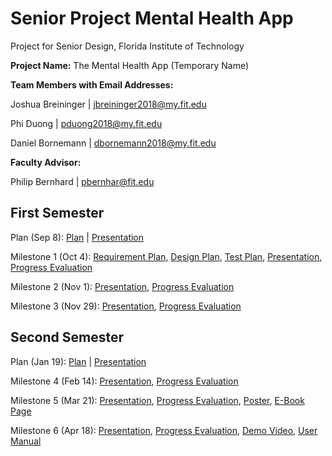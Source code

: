 # Senior Project Mental Health App
Project for Senior Design, Florida Institute of Technology

**Project Name:** The Mental Health App (Temporary Name)

**Team Members with Email Addresses:**

Joshua Breininger | jbreininger2018@my.fit.edu

Phi Duong | pduong2018@my.fit.edu

Daniel Bornemann | dbornemann2018@my.fit.edu


**Faculty Advisor:**

Philip Bernhard | pbernhar@fit.edu


## First Semester
Plan (Sep 8): [Plan](ProjectPlan.pdf) | [Presentation](ProjectPlanPresentation.pdf)

Milestone 1 (Oct 4): [Requirement Plan](SoftwareRequirementsSpecification.pdf), [Design Plan](SoftwareDesignDocument.pdf), [Test Plan](SoftwareTestPlan.pdf), [Presentation](MentalHealthAppMilestone1.pdf), [Progress Evaluation](Milestone1ProgressEvaluation.pdf)

Milestone 2 (Nov 1): [Presentation](https://docs.google.com/presentation/d/187bND12AQS5G74DwQqDXla_vemvso7nvELAassGGjyw/edit?usp=sharing), [Progress Evaluation](Milestone2ProgressEvaluation.pdf)

Milestone 3 (Nov 29): [Presentation](https://docs.google.com/presentation/d/13vOy9c9GgDZ24IgyrzLa-3evg08krUe0POMyCmxBtNo/edit?usp=sharing), [Progress Evaluation](Milestone3ProgressEvaluation.pdf)


## Second Semester
Plan (Jan 19): [Plan](Semester2Plan.pdf) | [Presentation](Semester2Presentation.pdf)

Milestone 4 (Feb 14): [Presentation](https://docs.google.com/presentation/d/1-K5UJV0aXobb_6S3ctPf4icq8JHnZ3P9N8Wp0Z7nnB0/edit#slide=id.gcf9a6f402b_2), [Progress Evaluation](Milestone4ProgressEvaluation.pdf)

Milestone 5 (Mar 21): [Presentation](https://docs.google.com/presentation/d/1-K5UJV0aXobb_6S3ctPf4icq8JHnZ3P9N8Wp0Z7nnB0/edit#slide=id.gcf9a6f402b_2_5), [Progress Evaluation](Milestone2ProgressEvaluation.pdf), [Poster](https://docs.google.com/presentation/d/191155tAHzb6ejTnrCqPH7O54MMoJIZmd/edit#slide=id.p1), [E-Book Page](https://docs.google.com/document/d/1v-mKCEpQHS6yEql7V8jmJ6O1Xli5t1y1/edit)

Milestone 6 (Apr 18): [Presentation](https://docs.google.com/presentation/d/187bND12AQS5G74DwQqDXla_vemvso7nvELAassGGjyw/edit?usp=sharing), [Progress Evaluation](Milestone2ProgressEvaluation.pdf), [Demo Video](tempVideo), [User Manual](tempManual)



